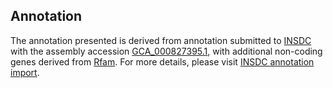 

Annotation
----------

The annotation presented is derived from annotation submitted to
[INSDC](http://www.insdc.org) with the assembly accession
[GCA\_000827395.1](http://www.ebi.ac.uk/ena/data/view/GCA_000827395.1),
with additional non-coding genes derived from
[Rfam](http://rfam.xfam.org/). For more details, please visit [INSDC
annotation
import](http://ensemblgenomes.org/info/data/insdc_annotation).
